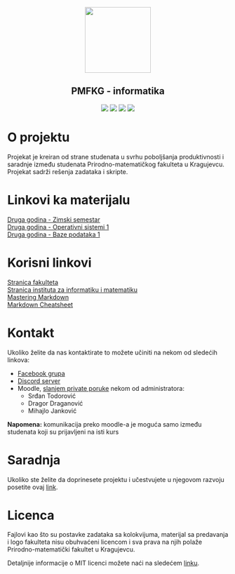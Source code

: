 <p align="center"><a href="https://www.pmf.kg.ac.rs"><img src="https://raw.githubusercontent.com/TodorovicSrdjan/PMFKG/master/pmflogo.gif" width="150"></a></p> 
<h2 align="center"><b>PMFKG - informatika</b></h2>

<p align="center">
<a href="https://github.com/Produktivna-grupa/PMFKG/commits/master" alt="Commit history"><img src="https://img.shields.io/github/last-commit/Produktivna-grupa/PMFKG?color=green" ></a>
<a href="https://github.com/Produktivna-grupa/PMFKG/issues?q=is%3Aopen" alt="Open issues"><img src="https://img.shields.io/github/issues-raw/Produktivna-grupa/PMFKG.svg?color=green"></a>
<a href="https://github.com/Produktivna-grupa/PMFKG/" alt="Contributors"><img src="https://img.shields.io/github/contributors/Produktivna-grupa/PMFKG?color=green"></a>
<a href="https://opensource.org/licenses/MIT" alt="License: MIT"><img src="https://img.shields.io/github/license/Produktivna-grupa/PMFKG"></a>


# O projektu
Projekat je kreiran od strane studenata u svrhu poboljšanja produktivnosti i saradnje između studenata Prirodno-matematičkog fakulteta u Kragujevcu. Projekat sadrži rešenja zadataka i skripte.

# Linkovi ka materijalu
[Druga godina - Zimski semestar][druga zimski]  
[Druga godina - Operativni sistemi 1][os1]  
[Druga godina - Baze podataka 1][bp1]

# Korisni linkovi
[Stranica fakulteta][imi stranica]  
[Stranica instituta za informatiku i matematiku][stranica fakulteta]  
[Mastering Markdown][mastering markdown]  
[Markdown Cheatsheet][markdown cheatsheet]  

# Kontakt
Ukoliko želite da nas kontaktirate to možete učiniti na nekom od sledećih linkova:
* [Facebook grupa][fb]
* [Discord server][discord]
* Moodle, [slanjem private poruke][moodle chat] nekom od administratora:
	* Srđan Todorović  
	* Dragor Draganović  
    * Mihajlo Janković
	
**Napomena:** komunikacija preko moodle-a je moguća samo između studenata koji su prijavljeni na isti kurs

# Saradnja
Ukoliko ste želite da doprinesete projektu i učestvujete u njegovom razvoju posetite ovaj [link][saradnja].

# Licenca
Fajlovi kao što su postavke zadataka sa kolokvijuma, materijal sa predavanja i logo fakulteta nisu obuhvaćeni licencom i sva prava na njih polaže Prirodno-matematički fakultet u Kragujevcu.

Detaljnije informacije o MIT licenci možete naći na sledećem [linku][licenca].

[//]: # (Trenutno, zbog nedovoljne informisanosti, u podeli "Licenca" biće navedeni tekst dok se ne konsultuje neko sa fakulteta; potrebno je informisati se da li je moguće ukloniti licencu i odlučiti da li sačuvati licencu i koja bi bila najprikladnija za projekat ukoliko se odluči njeno zadržavanje)



[//]: # (---------------------------------------------------------)

[//]: # (-------------U ovom delu se nalaze reference-------------)

[//]: # (---------------------------------------------------------)



[//]: # (Materijal reference)

[druga zimski]: https://github.com/Produktivna-grupa/PMFKG/blob/master/II%20godina/Zimski%20semestar/Vodi%C4%8D_semestar.md#vodi%C4%8D

[os1]: https://github.com/Produktivna-grupa/PMFKG/blob/master/II%20godina/Zimski%20semestar/OS1/Vodi%C4%8D_predmet.md#vodi%C4%8D

[bp1]: https://github.com/Produktivna-grupa/PMFKG/blob/master/II%20godina/Zimski%20semestar/BP1/Vodi%C4%8D_predmet.md#vodi%C4%8D



[//]: # (Korisni likovi reference)

[imi stranica]: https://imi.pmf.kg.ac.rs/
[stranica fakulteta]: https://www.pmf.kg.ac.rs/
[mastering markdown]: https://guides.github.com/features/mastering-markdown/
[markdown cheatsheet]: https://github.com/adam-p/markdown-here/wiki/Markdown-Cheatsheet


[//]: # (Kontakt reference)

[fb]: https://www.facebook.com/groups/988381171505906
[discord]: https://discord.gg/a2mZDuHF
[moodle chat]: https://imi.pmf.kg.ac.rs/moodle/message/index.php?contactsfirst=1



[//]: # (Saradnja reference)

[saradnja]: https://github.com/Produktivna-grupa/PMFKG/Saradnja/README.md#Opis



[//]: # (Licenca reference)

[licenca]: https://opensource.org/licenses/MIT

